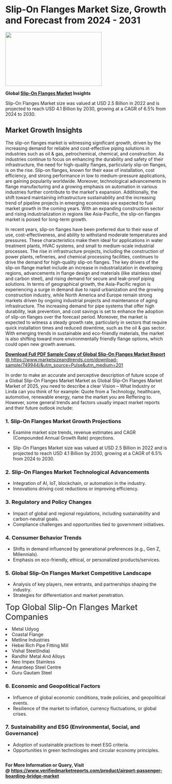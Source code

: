 <H1>Slip-On Flanges Market Size, Growth and Forecast from 2024 - 2031</H1><img class="aligncenter size-medium wp-image-584254" src="https://thirdeyenews.in/wp-content/uploads/2024/09/Global-Market-Research-300x168.jpeg" alt="" width="300" height="168" /><p><strong>Global&nbsp;<a href="https://www.marketsizeandtrends.com/download-sample/749944/&amp;utm_source=Pulse&amp;utm_medium=201">Slip-On Flanges Market</a> Insights</strong></p><p>Slip-On Flanges Market size was valued at USD 2.5 Billion in 2022 and is projected to reach USD 4.1 Billion by 2030, growing at a CAGR of 6.5% from 2024 to 2030.</p><p><h2>Market Growth Insights</h2> <p>The slip-on flanges market is witnessing significant growth, driven by the increasing demand for reliable and cost-effective piping solutions in industries such as oil & gas, petrochemical, chemical, and construction. As industries continue to focus on enhancing the durability and safety of their infrastructure, the need for high-quality flanges, particularly slip-on flanges, is on the rise. Slip-on flanges, known for their ease of installation, cost efficiency, and strong performance in low to medium-pressure applications, are gaining popularity worldwide. Moreover, technological advancements in flange manufacturing and a growing emphasis on automation in various industries further contribute to the market's expansion. Additionally, the shift toward maintaining infrastructure sustainability and the increasing trend of pipeline projects in emerging economies are expected to fuel market growth in the coming years. With an expanding construction sector and rising industrialization in regions like Asia-Pacific, the slip-on flanges market is poised for long-term growth. <a href="#"></a></p> <p>In recent years, slip-on flanges have been preferred due to their ease of use, cost-effectiveness, and ability to withstand moderate temperatures and pressures. These characteristics make them ideal for applications in water treatment plants, HVAC systems, and small to medium-scale industrial processes. The rise in infrastructure projects, including the construction of power plants, refineries, and chemical processing facilities, continues to drive the demand for high-quality slip-on flanges. The key drivers of the slip-on flange market include an increase in industrialization in developing regions, advancements in flange design and materials (like stainless steel and carbon steel), and rising demand for secure and leak-proof piping solutions. In terms of geographical growth, the Asia-Pacific region is experiencing a surge in demand due to rapid urbanization and the growing construction industry, while North America and Europe remain strong markets driven by ongoing industrial projects and maintenance of aging infrastructure. The increasing demand for pipe systems that offer high durability, leak prevention, and cost savings is set to enhance the adoption of slip-on flanges over the forecast period. Moreover, the market is expected to witness a steady growth rate, particularly in sectors that require quick installation times and reduced downtime, such as the oil & gas sector. With emerging trends in sustainable and eco-friendly materials, the market is also shifting toward more environmentally friendly flange options, which could open new growth avenues. <a href="#"></p><p><span class=""><strong>Download Full PDF Sample Copy of Global Slip-On Flanges Market Report</strong> @ <a href="https://www.marketsizeandtrends.com/download-sample/749944/&amp;utm_source=Pulse&amp;utm_medium=201" target="_blank">https://www.marketsizeandtrends.com/download-sample/749944/&amp;utm_source=Pulse&amp;utm_medium=201</a></span></p><p>In order to make an accurate and perceptive description of future scope of a Global&nbsp;Slip-On Flanges Market Market as Global&nbsp;Slip-On Flanges Market Market of 2025, you need to describe a clear Vision &ndash; What Industry or Linda can you think of for example: Quote from a Technology, healthcare, automotive, renewable energy, name the market you are Reffering to. However, some general trends and factors usually impact market reports and their future outlook include:</p><h3>1.&nbsp;<strong>Slip-On Flanges Market Growth Projections</strong></h3><ul><li>Examine market size trends, revenue estimates and CAGR (Compounded Annual Growth Rate) projections.</li><li><p>Slip-On Flanges Market size was valued at USD 2.5 Billion in 2022 and is projected to reach USD 4.1 Billion by 2030, growing at a CAGR of 6.5% from 2024 to 2030.</p></li></ul><h3>2.&nbsp;<strong>Slip-On Flanges Market Technological Advancements</strong></h3><ul><li>Integration of AI, IoT, blockchain, or automation in the industry.</li><li>Innovations driving cost reductions or improving efficiency.</li></ul><h3>3.&nbsp;<strong>Regulatory and Policy Changes</strong></h3><ul><li>Impact of global and regional regulations, including sustainability and carbon-neutral goals.</li><li>Compliance challenges and opportunities tied to government initiatives.</li></ul><h3>4.&nbsp;<strong>Consumer Behavior Trends</strong></h3><ul><li>Shifts in demand influenced by generational preferences (e.g., Gen Z, Millennials).</li><li>Emphasis on eco-friendly, ethical, or personalized products/services.</li></ul><h3>5.&nbsp;<strong>Global Slip-On Flanges Market Competitive Landscape</strong></h3><ul><li>Analysis of key players, new entrants, and partnerships shaping the industry.</li><li>Strategies for differentiation and market penetration.</li></ul><p data-pm-slice="1 1 []"><span style="color: inherit; font-family: inherit; font-size: 25px;">Top Global Slip-On Flanges Market Companies</span></p><div class="" data-test-id=""><p><li>Metal Udyog</li><li> Coastal Flange</li><li> Metline Industries</li><li> Hebei Rich Pipe Fitting Mill</li><li> Vishal Steel(India)</li><li> Randhir Metal And Alloys</li><li> Neo Impex Stainless</li><li> Amardeep Steel Centre</li><li> Guru Gautam Steel</li></p></div><h3>6.&nbsp;<strong>Economic and Geopolitical Factors</strong></h3><ul><li>Influence of global economic conditions, trade policies, and geopolitical events.</li><li>Resilience of the market to inflation, currency fluctuations, or global crises.</li></ul><h3>7.&nbsp;<strong>Sustainability and ESG (Environmental, Social, and Governance)</strong></h3><ul><li>Adoption of sustainable practices to meet ESG criteria.</li><li>Opportunities in green technologies and circular economy principles.</li></ul><h2><strong style="font-size: 14px;">For More Information or Query, Visit @&nbsp;</strong><a style="background-color: #ffffff; font-size: 14px;" href="https://www.marketsizeandtrends.com/report/slip-on-flanges-market/" target="_blank">https://www.verifiedmarketreports.com/product/airport-passenger-boarding-bridge-market</a></h2>
